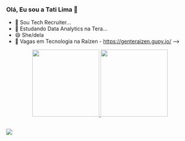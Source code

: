### Olá, Eu sou a Tati Lima 👋

- 🔭 Sou Tech Recruiter...
- 🌱 Estudando Data Analytics na Tera...
- 😄 She/dela
- 🚀 Vagas em Tecnologia na Raízen - https://genteraizen.gupy.io/
-->

<div align="center">
  <a href="https://github.com/TatiDdatadriven">
  <img height="180em" src="https://github-readme-stats.vercel.app/api?username=TatiDdatadriven&show_icons=true&theme=cobalt&include_all_commits=true&count_private=true"/>
  <img height="180em" src="https://github-readme-stats.vercel.app/api/top-langs/?username=TatiDdatadriven&layout=compact&langs_count=7&theme=cobalt"/>
</div>

##
 
<div> 
   <a href="https://www.linkedin.com/in/tatianelimasilva" target="_blank"><img src="https://img.shields.io/badge/-LinkedIn-%230077B5?style=for-the-badge&logo=linkedin&logoColor=white" target="_blank"></a> 
</div>

